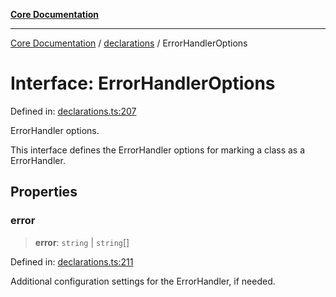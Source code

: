 [**Core Documentation**](../../README.md)

***

[Core Documentation](../../README.md) / [declarations](../README.md) / ErrorHandlerOptions

# Interface: ErrorHandlerOptions

Defined in: [declarations.ts:207](https://github.com/stonemjs/core/blob/b1f29857c7f1e529739f22d486494bed3b22d2c6/src/declarations.ts#L207)

ErrorHandler options.

This interface defines the ErrorHandler options for marking a class as a ErrorHandler.

## Properties

### error

> **error**: `string` \| `string`[]

Defined in: [declarations.ts:211](https://github.com/stonemjs/core/blob/b1f29857c7f1e529739f22d486494bed3b22d2c6/src/declarations.ts#L211)

Additional configuration settings for the ErrorHandler, if needed.
